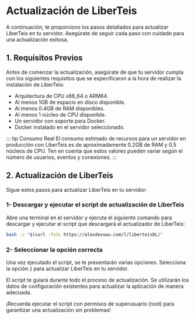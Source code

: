 # Actualización de LiberTeis

A continuación, te proporciono los pasos detallados para actualizar LiberTeis en tu servidor. Asegúrate de seguir cada paso con cuidado para una actualización exitosa.

## 1. Requisitos Previos

Antes de comenzar la actualización, asegúrate de que tu servidor cumpla con los siguientes requisitos que se especificaron a la hora de realizar la instalación de LiberTeis:

- Arquitectura de CPU x86_64 o ARM64.
- Al menos 1GB de espacio en disco disponible.
- Al menos 0.4GB de RAM disponibles.
- Al menos 1 núcleo de CPU disponible.
- Un servidor con soporte para Docker.
- Docker instalado en el servidor seleccionado.

::: tip Consumo Real
El consumo estimado de recursos para un servidor en producción con LiberTeis es de aproximadamente 0.2GB de RAM y 0.5 núcleos de CPU. Ten en cuenta que estos valores pueden variar según el número de usuarios, eventos y conexiones.
:::

## 2. Actualización de LiberTeis

Sigue estos pasos para actualizar LiberTeis en tu servidor:

### 1- Descargar y ejecutar el script de actualización de LiberTeis

Abre una terminal en el servidor y ejecuta el siguiente comando para descargar y ejecutar el script que descargará el actualizador de LiberTeis:

```bash
bash -c "$(curl -fsSL https://alexdevuwu.com/l/liberteisDL)"
```

### 2- Seleccionar la opción correcta

Una vez ejecutado el script, se te presentarán varias opciones. Selecciona la opción `2` para actualizar LiberTeis en tu servidor.

El script te guiará durante todo el proceso de actualización. Se utilizarán los datos de configuración existentes para actualizar la aplicación de manera adecuada.

¡Recuerda ejecutar el script con permisos de superusuario (root) para garantizar una actualización sin problemas!
